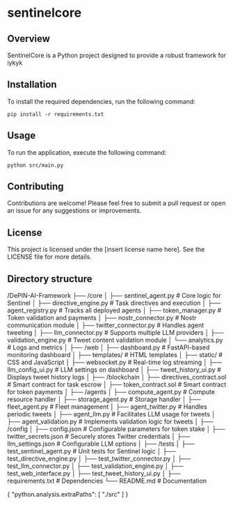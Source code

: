 # sentinelcore

## Overview
SentinelCore is a Python project designed to provide a robust framework for iykyk
## Installation
To install the required dependencies, run the following command:

```
pip install -r requirements.txt
```

## Usage
To run the application, execute the following command:

```
python src/main.py
```

## Contributing
Contributions are welcome! Please feel free to submit a pull request or open an issue for any suggestions or improvements.

## License
This project is licensed under the [insert license name here]. See the LICENSE file for more details.

## Directory structure
/DePIN-AI-Framework
├── /core
│   ├── sentinel_agent.py       # Core logic for Sentinel
│   ├── directive_engine.py     # Task directives and execution
│   ├── agent_registry.py       # Tracks all deployed agents
│   ├── token_manager.py        # Token validation and payments
│   ├── nostr_connector.py      # Nostr communication module
│   ├── twitter_connector.py    # Handles agent tweeting
│   ├── llm_connector.py        # Supports multiple LLM providers
│   ├── validation_engine.py    # Tweet content validation module
│   └── analytics.py            # Logs and metrics
│
├── /web
│   ├── dashboard.py            # FastAPI-based monitoring dashboard
│   ├── templates/              # HTML templates
│   ├── static/                 # CSS and JavaScript
│   ├── websocket.py            # Real-time log streaming
│   ├── llm_config_ui.py        # LLM settings on dashboard
│   ├── tweet_history_ui.py     # Displays tweet history logs
│
├── /blockchain
│   ├── directives_contract.sol # Smart contract for task escrow
│   ├── token_contract.sol      # Smart contract for token payments
│
├── /agents
│   ├── compute_agent.py        # Compute resource handler
│   ├── storage_agent.py        # Storage handler
│   ├── fleet_agent.py          # Fleet management
│   ├── agent_twitter.py        # Handles periodic tweets
│   ├── agent_llm.py            # Facilitates LLM usage for tweets
│   ├── agent_validation.py     # Implements validation logic for tweets
│
├── /config
│   ├── config.json             # Configurable parameters for token stake
│   ├── twitter_secrets.json    # Securely stores Twitter credentials
│   ├── llm_settings.json       # Configurable LLM options
│
├── /tests
│   ├── test_sentinel_agent.py  # Unit tests for Sentinel logic
│   ├── test_directive_engine.py
│   ├── test_twitter_connector.py
│   ├── test_llm_connector.py
│   ├── test_validation_engine.py
│   ├── test_web_interface.py
│   ├── test_tweet_history_ui.py
│
├── requirements.txt            # Dependencies
└── README.md                   # Documentation


{
    "python.analysis.extraPaths": [
        "./src"
    ]
}
